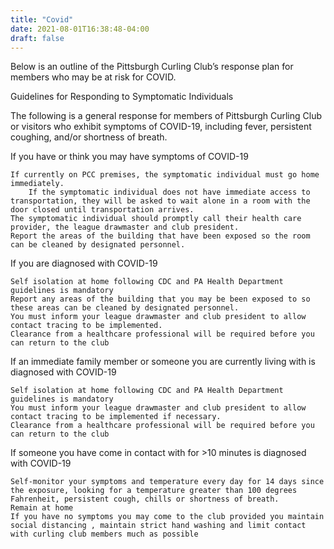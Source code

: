 ```yaml
---
title: "Covid"
date: 2021-08-01T16:38:48-04:00
draft: false
---
```


Below is an outline of the Pittsburgh Curling Club’s response plan for members who may be at risk for COVID.

Guidelines for Responding to Symptomatic Individuals

The following is a general response for members of Pittsburgh Curling Club or visitors who exhibit symptoms of COVID-19, including fever, persistent coughing, and/or shortness of breath.

If you have or think you may have symptoms of COVID-19

    If currently on PCC premises, the symptomatic individual must go home immediately.
        If the symptomatic individual does not have immediate access to transportation, they will be asked to wait alone in a room with the door closed until transportation arrives.
    The symptomatic individual should promptly call their health care provider, the league drawmaster and club president.
    Report the areas of the building that have been exposed so the room can be cleaned by designated personnel.

If you are diagnosed with COVID-19

    Self isolation at home following CDC and PA Health Department guidelines is mandatory
    Report any areas of the building that you may be been exposed to so these areas can be cleaned by designated personnel.
    You must inform your league drawmaster and club president to allow contact tracing to be implemented.
    Clearance from a healthcare professional will be required before you can return to the club

If an immediate family member or someone you are currently living with is diagnosed with COVID-19

    Self isolation at home following CDC and PA Health Department guidelines is mandatory
    You must inform your league drawmaster and club president to allow contact tracing to be implemented if necessary.
    Clearance from a healthcare professional will be required before you can return to the club

If someone you have come in contact with for >10 minutes is diagnosed with COVID-19

    Self-monitor your symptoms and temperature every day for 14 days since the exposure, looking for a temperature greater than 100 degrees Fahrenheit, persistent cough, chills or shortness of breath.
    Remain at home
    If you have no symptoms you may come to the club provided you maintain social distancing , maintain strict hand washing and limit contact with curling club members much as possible


